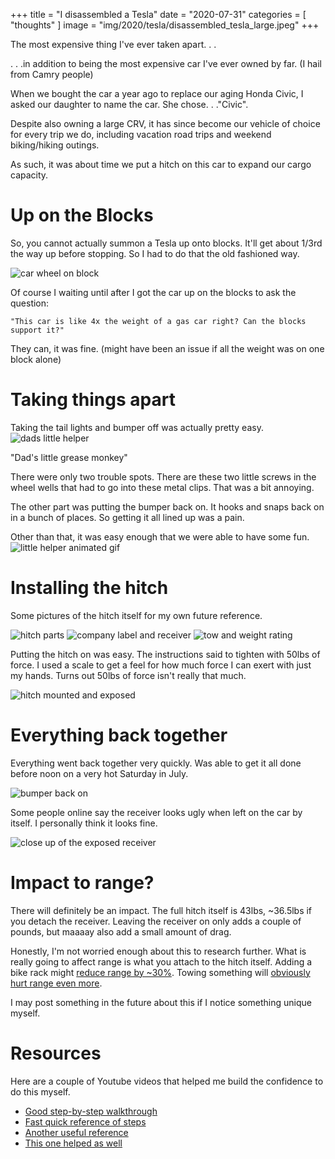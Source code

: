 +++
title = "I disassembled a Tesla"
date = "2020-07-31"
categories = [ "thoughts" ]
image = "img/2020/tesla/disassembled_tesla_large.jpeg"
+++

The most expensive thing I've ever taken apart. . .
<!--more-->

. . .in addition to being the most expensive car I've ever owned by far. (I hail from Camry people)

When we bought the car a year ago to replace our aging Honda Civic, I asked our daughter to name the car. She chose. . ."Civic".

Despite also owning a large CRV, it has since become our vehicle of choice for every trip we do, including vacation road trips and weekend biking/hiking outings.

As such, it was about time we put a hitch on this car to expand our cargo capacity.

# Up on the Blocks

So, you cannot actually summon a Tesla up onto blocks. It'll get about 1/3rd the way up before stopping. So I had to do that the old fashioned way.

![car wheel on block](/img/2020/tesla/up_on_blocks.jpeg)

Of course I waiting until after I got the car up on the blocks to ask the question:

    "This car is like 4x the weight of a gas car right? Can the blocks support it?"

They can, it was fine. (might have been an issue if all the weight was on one block alone)

# Taking things apart

Taking the tail lights and bumper off was actually pretty easy.
![dads little helper](/img/2020/tesla/little_helper.jpeg)

"Dad's little grease monkey"

There were only two trouble spots. There are these two little screws in the wheel wells that had to go into these metal clips. That was a bit annoying.

The other part was putting the bumper back on. It hooks and snaps back on in a bunch of places. So getting it all lined up was a pain. 

Other than that, it was easy enough that we were able to have some fun.
![little helper animated gif](/img/2020/tesla/dads_grease_monkey.gif)

# Installing the hitch

Some pictures of the hitch itself for my own future reference.

![hitch parts](/img/2020/tesla/hitch_kit.jpeg)
![company label and receiver](/img/2020/tesla/hitch_label_closeup.jpeg)
![tow and weight rating](/img/2020/tesla/hitch_weight_specs.jpeg)

Putting the hitch on was easy. The instructions said to tighten with 50lbs of force. I used a scale to get a feel for how much force I can exert with just my hands. Turns out 50lbs of force isn't really that much.

![hitch mounted and exposed](/img/2020/tesla/hitch_mounted.jpeg)

# Everything back together

Everything went back together very quickly. Was able to get it all done before noon on a very hot Saturday in July.

![bumper back on](/img/2020/tesla/bumper_back_on.jpeg)

Some people online say the receiver looks ugly when left on the car by itself. I personally think it looks fine.

![close up of the exposed receiver](/img/2020/tesla/under_car.jpeg)

# Impact to range?

There will definitely be an impact. The full hitch itself is 43lbs, ~36.5lbs if you detach the receiver. Leaving the receiver on only adds a couple of pounds, but maaaay also add a small amount of drag. 

Honestly, I'm not worried enough about this to research further. What is really going to affect range is what you attach to the hitch itself. Adding a bike rack might [reduce range by ~30%](https://forums.tesla.com/forum/forums/hitch-installation-impact-range-updated-101513). Towing something will [obviously hurt range even more](https://insideevs.com/news/404005/video-tesla-model-3-towing-range-test/).

I may post something in the future about this if I notice something unique myself.

# Resources
Here are a couple of Youtube videos that helped me build the confidence to do this myself.

* [Good step-by-step walkthrough](https://youtu.be/KzG2j4QWIJA?t=237)
* [Fast quick reference of steps](https://youtu.be/nDtgQYxkpxY?t=39)
* [Another useful reference](https://youtu.be/ksU6Ii668Qk)
* [This one helped as well](https://youtu.be/L9kT8cNF8wQ)
